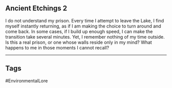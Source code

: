 ## Ancient Etchings 2
I do not understand my prison. Every time I attempt to leave the Lake, I find myself instantly returning, as if I am making the choice to turn around and come back. In some cases, if I build up enough speed, I can make the transition take several minutes. Yet, I remember nothing of my time outside. Is this a real prison, or one whose walls reside only in my mind? What happens to me in those moments I cannot recall?

---
## Tags
#EnvironmentalLore 